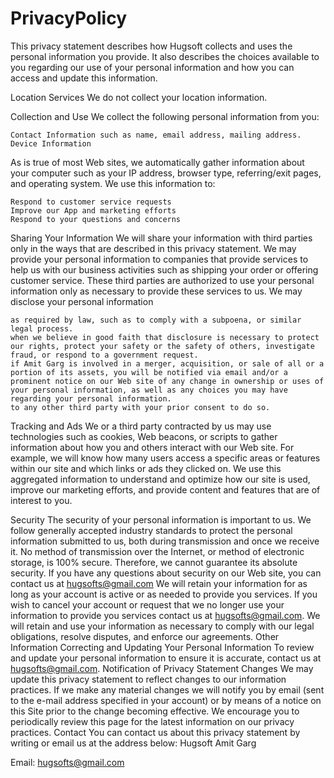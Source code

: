 # PrivacyPolicy
This privacy statement describes how Hugsoft collects and uses the personal information you provide. It also describes the choices available to you regarding our use of your personal information and how you can access and update this information.

Location Services
We do not collect your location information.

Collection and Use
We collect the following personal information from you:

    Contact Information such as name, email address, mailing address.
    Device Information

As is true of most Web sites, we automatically gather information about your computer such as your IP address, browser type, referring/exit pages, and operating system.
We use this information to:

    Respond to customer service requests
    Improve our App and marketing efforts
    Respond to your questions and concerns

Sharing Your Information
We will share your information with third parties only in the ways that are described in this privacy statement.
We may provide your personal information to companies that provide services to help us with our business activities such as shipping your order or offering customer service. These third parties are authorized to use your personal information only as necessary to provide these services to us.
We may disclose your personal information

    as required by law, such as to comply with a subpoena, or similar legal process.
    when we believe in good faith that disclosure is necessary to protect our rights, protect your safety or the safety of others, investigate fraud, or respond to a government request.
    if Amit Garg is involved in a merger, acquisition, or sale of all or a portion of its assets, you will be notified via email and/or a prominent notice on our Web site of any change in ownership or uses of your personal information, as well as any choices you may have regarding your personal information.
    to any other third party with your prior consent to do so.

Tracking and Ads
We or a third party contracted by us may use technologies such as cookies, Web beacons, or scripts to gather information about how you and others interact with our Web site. For example, we will know how many users access a specific areas or features within our site and which links or ads they clicked on. We use this aggregated information to understand and optimize how our site is used, improve our marketing efforts, and provide content and features that are of interest to you.

Security
The security of your personal information is important to us. We follow generally accepted industry standards to protect the personal information submitted to us, both during transmission and once we receive it. No method of transmission over the Internet, or method of electronic storage, is 100% secure. Therefore, we cannot guarantee its absolute security.
If you have any questions about security on our Web site, you can contact us at hugsofts@gmail.com
We will retain your information for as long as your account is active or as needed to provide you services. If you wish to cancel your account or request that we no longer use your information to provide you services contact us at hugsofts@gmail.com. We will retain and use your information as necessary to comply with our legal obligations, resolve disputes, and enforce our agreements.
Other Information
Correcting and Updating Your Personal Information
To review and update your personal information to ensure it is accurate, contact us at hugsofts@gmail.com.
Notification of Privacy Statement Changes
We may update this privacy statement to reflect changes to our information practices. If we make any material changes we will notify you by email (sent to the e-mail address specified in your account) or by means of a notice on this Site prior to the change becoming effective. We encourage you to periodically review this page for the latest information on our privacy practices.
Contact
You can contact us about this privacy statement by writing or email us at the address below:
Hugsoft
Amit Garg

Email: hugsofts@gmail.com
